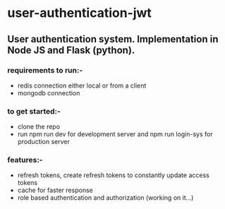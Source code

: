 # user-authentication-jwt

## User authentication system. Implementation in Node JS and Flask (python).

### requirements to run:-
- redis connection either local or from a client
- mongodb connection

### to get started:-
- clone the repo 
- run npm run dev for development server and npm run login-sys for production server

### features:-
- refresh tokens, create refresh tokens to constantly update access tokens
- cache for faster response
- role based authentication and authorization (working on it...)
